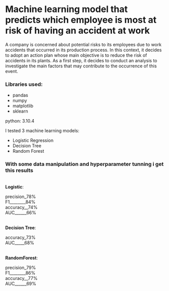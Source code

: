 # Machine learning model that predicts which employee is most at risk of having an accident at work

A company is concerned about potential risks to its employees due to work accidents that occurred in its production process. In this context, it decides to adopt an action plan whose main objective is to reduce the risk of accidents in its plants. As a first step, it decides to conduct an analysis to investigate the main factors that may contribute to the occurrence of this event.

### Libraries used:

- pandas
- numpy
- matplotlib
- sklearn

python: 3.10.4

I tested 3 machine learning models: 
- Logistic Regression
- Decision Tree
- Random Forest

### With some data manipulation and hyperparameter tunning i get this results

<br><strong>Logistic</strong>:</br> 

precision_78%  
F1________84%  
accuracy__74%  
AUC______66%

<br><strong>Decision Tree</strong>:</br>

accuracy_73%  
AUC_____68%

<br><strong>RandomForest</strong>:</br>

precision_79%  
F1________86%  
accuracy__77%  
AUC______69%
